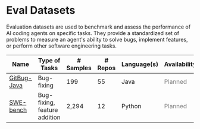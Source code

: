# Eval Datasets

Evaluation datasets are used to benchmark and assess the performance of AI coding agents on specific tasks. They provide a standardized set of problems to measure an agent's ability to solve bugs, implement features, or perform other software engineering tasks.

| Name | Type of Tasks | # Samples | # Repos | Language(s) | Availability |
| --- | --- | --- | --- | --- | --- |
| [GitBug-Java](https://github.com/gitbugactions/gitbug-java) | Bug-fixing | 199 | 55 | Java | <span style="color:grey;">Planned</span> |
| [SWE-bench](https://github.com/SWE-bench/SWE-bench) | Bug-fixing, feature addition | 2,294 | 12 | Python | <span style="color:grey;">Planned</span> |
